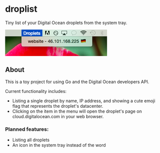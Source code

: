# droplist
Tiny list of your Digital Ocean droplets from the system tray.

![Droplist screenshot](docs/screenshot.png)

## About
This is a toy project for using Go and the Digital Ocean developers API.

Current functionality includes:
* Listing a single droplet by name, IP address, and showing a cute emoji flag that represents the droplet's datacenter.
* Clicking on the item in the menu will open the droplet's page on cloud.digitalocean.com in your web browser.

### Planned features:
* Listing all droplets
* An icon in the system tray instead of the word
